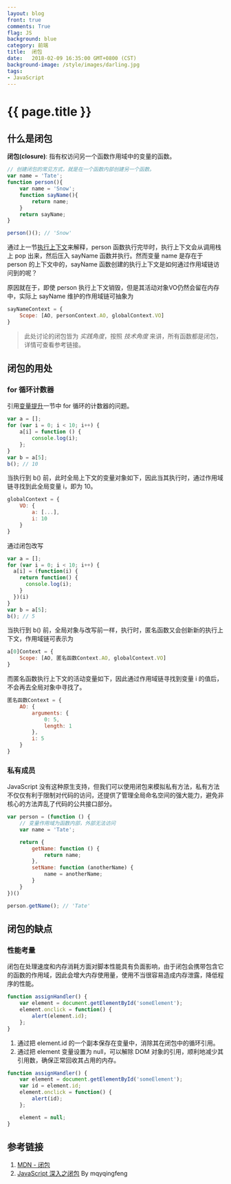 ```yaml
---
layout: blog
front: true
comments: True
flag: JS
background: blue
category: 前端
title:  闭包
date:   2018-02-09 16:35:00 GMT+0800 (CST)
background-image: /style/images/darling.jpg
tags:
- JavaScript
---
```

# {{ page.title }}

## 什么是闭包

**闭包(closure)**: 指有权访问另一个函数作用域中的变量的函数。

```js
// 创建闭包的常见方式，就是在一个函数内部创建另一个函数。
var name = 'Tate';
function person(){
    var name = 'Snow';
    function sayName(){
        return name;
    }
    return sayName;
}

person()(); // 'Snow'
```

通过上一节[执行上下文]( {{site.url}}/2018/02/09/js-scope.html )来解释，person 函数执行完毕时，执行上下文会从调用栈上 pop 出来，然后压入 sayName 函数并执行。然而变量 name 是存在于 person 的上下文中的，sayName 函数创建的执行上下文是如何通过作用域链访问到的呢？

原因就在于，即使 person 执行上下文销毁，但是其活动对象VO仍然会留在内存中，实际上 sayName 维护的作用域链可抽象为

```js
sayNameContext = {
    Scope: [AO, personContext.AO, globalContext.VO]
}
```

> 此处讨论的闭包皆为 *实践角度*，按照 *技术角度* 来讲，所有函数都是闭包，详情可查看参考链接。

## 闭包的用处

### for 循环计数器

引用[变量提升]( {{site.url}}/2018/02/08/js-hoisting.html#%E5%9D%97%E7%BA%A7%E4%BD%9C%E7%94%A8%E5%9F%9F )一节中 for 循环的计数器的问题。

```js
var a = [];
for (var i = 0; i < 10; i++) {
    a[i] = function () {
        console.log(i);
    };
}
var b = a[5];
b(); // 10
```

当执行到 b() 前，此时全局上下文的变量对象如下，因此当其执行时，通过作用域链寻找到此全局变量 i，即为 10。

```js
globalContext = {
    VO: {
        a: [...],
        i: 10
    }
}
```

通过闭包改写

```js
var a = [];
for (var i = 0; i < 10; i++) {
  a[i] = (function(i) {
    return function() {
      console.log(i);
    }
  })(i)
}
var b = a[5];
b(); // 5
```

当执行到 b() 前，全局对象与改写前一样，执行时，匿名函数又会创新新的执行上下文，作用域链可表示为

```js
a[0]Context = {
    Scope: [AO, 匿名函数Context.AO, globalContext.VO]
}
```

而匿名函数执行上下文的活动变量如下，因此通过作用域链寻找到变量 i 的值后，不会再去全局对象中寻找了。

```js
匿名函数Context = {
    AO: {
        arguments: {
            0: 5,
            length: 1
        },
        i: 5
    }
}
```

### 私有成员

 JavaScript 没有这种原生支持，但我们可以使用闭包来模拟私有方法，私有方法不仅仅有利于限制对代码的访问，还提供了管理全局命名空间的强大能力，避免非核心的方法弄乱了代码的公共接口部分。

```js
var person = (function () {
    // 变量作用域为函数内部，外部无法访问
    var name = 'Tate';

    return {
        getName: function () {
            return name;
        },
        setName: function (anotherName) {
            name = anotherName;
        }
    }
})()

person.getName(); // 'Tate'
```

## 闭包的缺点

### 性能考量

闭包在处理速度和内存消耗方面对脚本性能具有负面影响，由于闭包会携带包含它的函数的作用域，因此会增大内存使用量，使用不当很容易造成内存泄露，降低程序的性能。

```js
function assignHandler() {
    var element = document.getElementById('someElement');
    element.onclick = function() {
        alert(element.id);
    };
}
```

1. 通过把 element.id 的一个副本保存在变量中，消除其在闭包中的循环引用。
2. 通过把 element 变量设置为 null，可以解除 DOM 对象的引用，顺利地减少其引用数，确保正常回收其占用的内存。

```js
function assignHandler() {
    var element = document.getElementById('someElement');
    var id = element.id;
    element.onclick = function() {
        alert(id);
    };

    element = null;
}
```

## 参考链接

1. [MDN - 闭包](https://developer.mozilla.org/zh-CN/docs/Web/JavaScript/Closures)
1. [JavaScript 深入之闭包](https://github.com/mqyqingfeng/Blog/issues/9) By mqyqingfeng